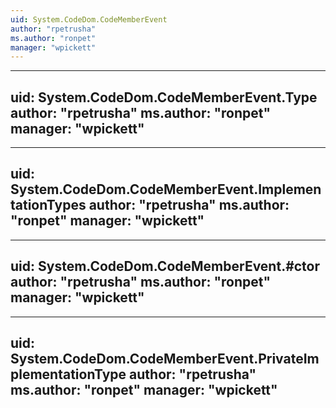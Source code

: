 ```yaml
---
uid: System.CodeDom.CodeMemberEvent
author: "rpetrusha"
ms.author: "ronpet"
manager: "wpickett"
---
```


---
uid: System.CodeDom.CodeMemberEvent.Type
author: "rpetrusha"
ms.author: "ronpet"
manager: "wpickett"
---

---
uid: System.CodeDom.CodeMemberEvent.ImplementationTypes
author: "rpetrusha"
ms.author: "ronpet"
manager: "wpickett"
---

---
uid: System.CodeDom.CodeMemberEvent.#ctor
author: "rpetrusha"
ms.author: "ronpet"
manager: "wpickett"
---

---
uid: System.CodeDom.CodeMemberEvent.PrivateImplementationType
author: "rpetrusha"
ms.author: "ronpet"
manager: "wpickett"
---
